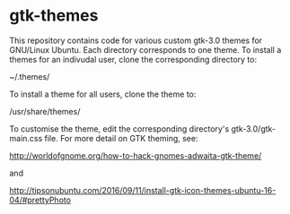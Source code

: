 # gtk-themes

This repository contains code for various custom gtk-3.0 themes for GNU/Linux Ubuntu. Each directory corresponds to one theme. To install a themes for an indivudal user, clone the corresponding directory to: 

~/.themes/

To install a theme for all users, clone the theme to: 

/usr/share/themes/

To customise the theme, edit the corresponding directory's gtk-3.0/gtk-main.css file. For more detail on GTK theming, see:

http://worldofgnome.org/how-to-hack-gnomes-adwaita-gtk-theme/

and 

http://tipsonubuntu.com/2016/09/11/install-gtk-icon-themes-ubuntu-16-04/#prettyPhoto

